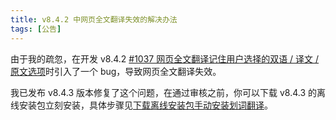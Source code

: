 ```yaml
---
title: v8.4.2 中网页全文翻译失效的解决办法
tags: [公告]
---
```


由于我的疏忽，在开发 v8.4.2 [#1037 网页全文翻译记住用户选择的双语 / 译文 / 原文选项](https://github.com/lmk123/crx-selection-translate/issues/1037)时引入了一个 bug，导致网页全文翻译失效。

我已发布 v8.4.3 版本修复了这个问题，在通过审核之前，你可以下载 v8.4.3 的离线安装包立刻安装，具体步骤见[下载离线安装包手动安装划词翻译](/docs/install/#offline)。